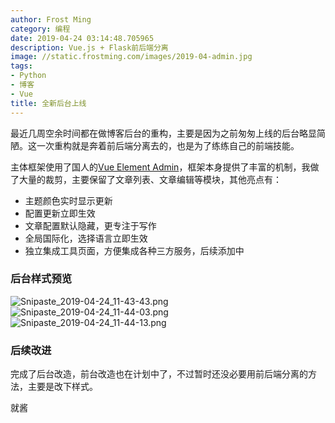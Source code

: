 ```yaml
---
author: Frost Ming
category: 编程
date: 2019-04-24 03:14:48.705965
description: Vue.js + Flask前后端分离
image: //static.frostming.com/images/2019-04-admin.jpg
tags:
- Python
- 博客
- Vue
title: 全新后台上线
---
```


最近几周空余时间都在做博客后台的重构，主要是因为之前匆匆上线的后台略显简陋。这一次重构就是奔着前后端分离去的，也是为了练练自己的前端技能。

主体框架使用了国人的[Vue Element Admin](https://github.com/PanJiaChen/vue-element-admin)，框架本身提供了丰富的机制，我做了大量的裁剪，主要保留了文章列表、文章编辑等模块，其他亮点有：

* 主题颜色实时显示更新
* 配置更新立即生效
* 文章配置默认隐藏，更专注于写作
* 全局国际化，选择语言立即生效
* 独立集成工具页面，方便集成各种三方服务，后续添加中

### 后台样式预览
![Snipaste_2019-04-24_11-43-43.png](//static.frostming.com/images/2019-04-Snipaste_2019-04-24_11-43-43.png)
![Snipaste_2019-04-24_11-44-03.png](//static.frostming.com/images/2019-04-Snipaste_2019-04-24_11-44-03.png)
![Snipaste_2019-04-24_11-44-13.png](//static.frostming.com/images/2019-04-Snipaste_2019-04-24_11-44-13.png)

### 后续改进

完成了后台改造，前台改造也在计划中了，不过暂时还没必要用前后端分离的方法，主要是改下样式。

就酱